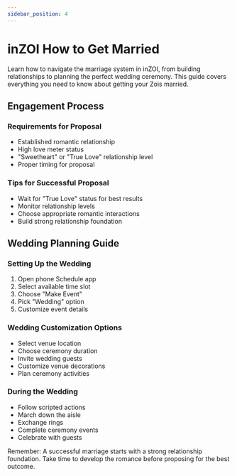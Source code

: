 ```yaml
---
sidebar_position: 4
---
```


# inZOI How to Get Married

Learn how to navigate the marriage system in inZOI, from building relationships to planning the perfect wedding ceremony. This guide covers everything you need to know about getting your Zois married.

## Engagement Process

### Requirements for Proposal
- Established romantic relationship
- High love meter status
- "Sweetheart" or "True Love" relationship level
- Proper timing for proposal

### Tips for Successful Proposal
- Wait for "True Love" status for best results
- Monitor relationship levels
- Choose appropriate romantic interactions
- Build strong relationship foundation

## Wedding Planning Guide

### Setting Up the Wedding
1. Open phone Schedule app
2. Select available time slot
3. Choose "Make Event"
4. Pick "Wedding" option
5. Customize event details

### Wedding Customization Options
- Select venue location
- Choose ceremony duration
- Invite wedding guests
- Customize venue decorations
- Plan ceremony activities

### During the Wedding
- Follow scripted actions
- March down the aisle
- Exchange rings
- Complete ceremony events
- Celebrate with guests

Remember: A successful marriage starts with a strong relationship foundation. Take time to develop the romance before proposing for the best outcome.